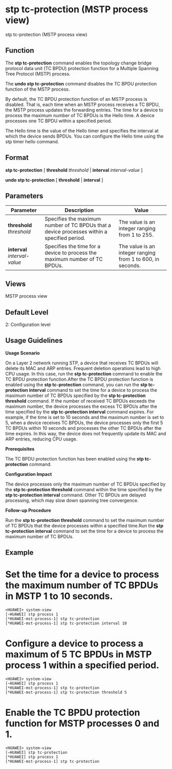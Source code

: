 stp tc-protection (MSTP process view)
=====================================

stp tc-protection (MSTP process view)

Function
--------



The **stp tc-protection** command enables the topology change bridge protocol data unit (TC BPDU) protection function for a Multiple Spanning Tree Protocol (MSTP) process.

The **undo stp tc-protection** command disables the TC BPDU protection function of the MSTP process.



By default, the TC BPDU protection function of an MSTP process is disabled. That is, each time when an MSTP process receives a TC BPDU, the MSTP process updates the forwarding entries. The time for a device to process the maximum number of TC BPDUs is the Hello time. A device processes one TC BPDU within a specified period.

The Hello time is the value of the Hello timer and specifies the interval at which the device sends BPDUs. You can configure the Hello time using the stp timer hello command.




Format
------

**stp tc-protection** [ **threshold** *threshold* | **interval** *interval-value* ]

**undo stp tc-protection** [ **threshold** | **interval** ]


Parameters
----------

| Parameter | Description | Value |
| --- | --- | --- |
| **threshold** *threshold* | Specifies the maximum number of TC BPDUs that a device processes within a specified period. | The value is an integer ranging from 1 to 255. |
| **interval** *interval-value* | Specifies the time for a device to process the maximum number of TC BPDUs. | The value is an integer ranging from 1 to 600, in seconds. |



Views
-----

MSTP process view


Default Level
-------------

2: Configuration level


Usage Guidelines
----------------

**Usage Scenario**



On a Layer 2 network running STP, a device that receives TC BPDUs will delete its MAC and ARP entries. Frequent deletion operations lead to high CPU usage. In this case, run the **stp tc-protection** command to enable the TC BPDU protection function.After the TC BPDU protection function is enabled using the **stp tc-protection** command, you can run the **stp tc-protection interval** command to set the time for a device to process the maximum number of TC BPDUs specified by the **stp tc-protection threshold** command. If the number of received TC BPDUs exceeds the maximum number, the device processes the excess TC BPDUs after the time specified by the **stp tc-protection interval** command expires. For example, if the time is set to 10 seconds and the maximum number is set to 5, when a device receives TC BPDUs, the device processes only the first 5 TC BPDUs within 10 seconds and processes the other TC BPDUs after the time expires. In this way, the device does not frequently update its MAC and ARP entries, reducing CPU usage.



**Prerequisites**



The TC BPDU protection function has been enabled using the **stp tc-protection** command.



**Configuration Impact**



The device processes only the maximum number of TC BPDUs specified by the **stp tc-protection threshold** command within the time specified by the **stp tc-protection interval** command. Other TC BPDUs are delayed processing, which may slow down spanning tree convergence.



**Follow-up Procedure**



Run the **stp tc-protection threshold** command to set the maximum number of TC BPDUs that the device processes within a specified time.Run the **stp tc-protection interval** command to set the time for a device to process the maximum number of TC BPDUs.




Example
-------

# Set the time for a device to process the maximum number of TC BPDUs in MSTP 1 to 10 seconds.
```
<HUAWEI> system-view
[~HUAWEI] stp process 1
[*HUAWEI-mst-process-1] stp tc-protection
[*HUAWEI-mst-process-1] stp tc-protection interval 10

```

# Configure a device to process a maximum of 5 TC BPDUs in MSTP process 1 within a specified period.
```
<HUAWEI> system-view
[~HUAWEI] stp process 1
[*HUAWEI-mst-process-1] stp tc-protection
[*HUAWEI-mst-process-1] stp tc-protection threshold 5

```

# Enable the TC BPDU protection function for MSTP processes 0 and 1.
```
<HUAWEI> system-view
[~HUAWEI] stp tc-protection
[*HUAWEI] stp process 1
[*HUAWEI-mst-process-1] stp tc-protection

```